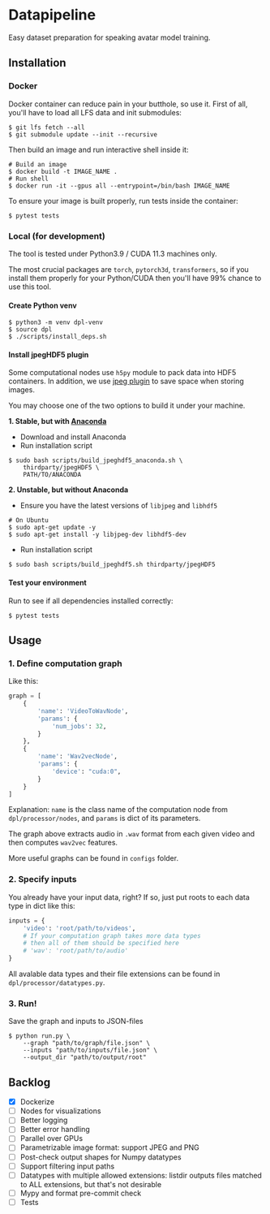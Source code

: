 # Datapipeline
Easy dataset preparation for speaking avatar model training.

## Installation
### Docker
Docker container can reduce pain in your butthole, so use it.
First of all, you'll have to load all LFS data and init submodules:
```shell
$ git lfs fetch --all
$ git submodule update --init --recursive
```

Then build an image and run interactive shell inside it:
```shell
# Build an image
$ docker build -t IMAGE_NAME .
# Run shell
$ docker run -it --gpus all --entrypoint=/bin/bash IMAGE_NAME 
```

To ensure your image is built properly, run tests inside the container:
```shell
$ pytest tests
```

### Local (for development)
The tool is tested under Python3.9 / CUDA 11.3 machines only.

The most crucial packages are `torch`, `pytorch3d`, `transformers`,
so if you install them properly for your Python/CUDA
then you'll have 99% chance to use this tool.

#### Create Python venv
```shell
$ python3 -m venv dpl-venv
$ source dpl
$ ./scripts/install_deps.sh
```

#### Install jpegHDF5 plugin
Some computational nodes use `h5py` module to pack data into HDF5 containers.
In addition, we use [jpeg plugin](https://github.com/CARS-UChicago/jpegHDF5)
to save space when storing images.

You may choose one of the two options to build it under your machine.

**1. Stable, but with [Anaconda](https://docs.anaconda.com/)**
* Download and install Anaconda
* Run installation script
```shell
$ sudo bash scripts/build_jpeghdf5_anaconda.sh \
    thirdparty/jpegHDF5 \
    PATH/TO/ANACONDA
```

**2. Unstable, but without Anaconda**
* Ensure you have the latest versions of `libjpeg` and `libhdf5`
```shell
# On Ubuntu
$ sudo apt-get update -y
$ sudo apt-get install -y libjpeg-dev libhdf5-dev
```
* Run installation script
```shell
$ sudo bash scripts/build_jpeghdf5.sh thirdparty/jpegHDF5
```

#### Test your environment
Run to see if all dependencies installed correctly:
```shell
$ pytest tests
```


## Usage
### 1. Define computation graph
Like this:

```python
graph = [
    {
        'name': 'VideoToWavNode',
        'params': {
            'num_jobs': 32,
        }
    },
    {
        'name': 'Wav2vecNode',
        'params': {
            'device': "cuda:0",
        }
    }
]
```

Explanation: `name` is the class name of the computation node from `dpl/processor/nodes`,
and `params` is dict of its parameters. 

The graph above extracts audio in `.wav` format from each given video
and then computes `wav2vec` features.

More useful graphs can be found in `configs` folder.

### 2. Specify inputs
You already have your input data, right?
If so, just put roots to each data type in dict like this:

```python
inputs = {
    'video': 'root/path/to/videos',
    # If your computation graph takes more data types
    # then all of them should be specified here
    # 'wav': 'root/path/to/audio'
}
```

All avalable data types and their file extensions
can be found in `dpl/processor/datatypes.py`.

### 3. Run!
Save the graph and inputs to JSON-files 

```shell
$ python run.py \
    --graph "path/to/graph/file.json" \
    --inputs "path/to/inputs/file.json" \
    --output_dir "path/to/output/root"
```

## Backlog
* [x] Dockerize
* [ ] Nodes for visualizations
* [ ] Better logging
* [ ] Better error handling
* [ ] Parallel over GPUs
* [ ] Parametrizable image format: support JPEG and PNG
* [ ] Post-check output shapes for Numpy datatypes
* [ ] Support filtering input paths
* [ ] Datatypes with multiple allowed extensions: listdir outputs files matched to ALL extensions, but that's not desirable
* [ ] Mypy and format pre-commit check
* [ ] Tests
